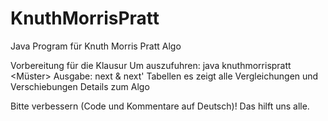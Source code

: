 # KnuthMorrisPratt
Java Program für Knuth Morris Pratt Algo

Vorbereitung für die Klausur
Um auszufuhren: java knuthmorrispratt <Müster> <Text>
Ausgabe: 
  next & next' Tabellen
  es zeigt alle Vergleichungen und Verschiebungen
  Details zum Algo
  
Bitte verbessern (Code und Kommentare auf Deutsch)! Das hilft uns alle. 
